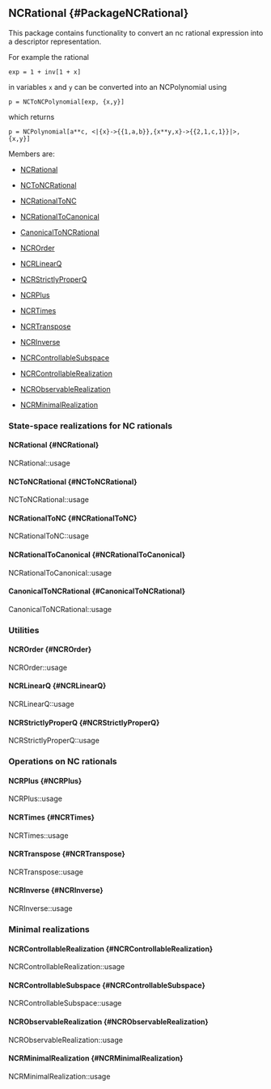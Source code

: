 ## NCRational {#PackageNCRational}

This package contains functionality to convert an nc rational expression into a descriptor representation.

For example the rational

    exp = 1 + inv[1 + x]

in variables `x` and `y` can be converted into an NCPolynomial using

    p = NCToNCPolynomial[exp, {x,y}]

which returns

    p = NCPolynomial[a**c, <|{x}->{{1,a,b}},{x**y,x}->{{2,1,c,1}}|>, {x,y}]

Members are:

* [NCRational](#NCRational)
* [NCToNCRational](#NCToNCRational)
* [NCRationalToNC](#NCRationalToNC)
* [NCRationalToCanonical](#NCRationalToCanonical)
* [CanonicalToNCRational](#CanonicalToNCRational)

* [NCROrder](#NCROrder)
* [NCRLinearQ](#NCRLinearQ)
* [NCRStrictlyProperQ](#NCRStrictlyProperQ)

* [NCRPlus](#NCRPlus)
* [NCRTimes](#NCRTimes)
* [NCRTranspose](#NCRTranspose)
* [NCRInverse](#NCRInverse)

* [NCRControllableSubspace](#NCRControllableSubspace)
* [NCRControllableRealization](#NCRControllableRealization)
* [NCRObservableRealization](#NCRObservableRealization)
* [NCRMinimalRealization](#NCRMinimalRealization)

### State-space realizations for NC rationals

#### NCRational {#NCRational}
NCRational::usage

#### NCToNCRational {#NCToNCRational}
NCToNCRational::usage

#### NCRationalToNC {#NCRationalToNC}
NCRationalToNC::usage

#### NCRationalToCanonical {#NCRationalToCanonical}
NCRationalToCanonical::usage

#### CanonicalToNCRational {#CanonicalToNCRational}
CanonicalToNCRational::usage

### Utilities

#### NCROrder {#NCROrder}
NCROrder::usage

#### NCRLinearQ {#NCRLinearQ}
NCRLinearQ::usage

#### NCRStrictlyProperQ {#NCRStrictlyProperQ}
NCRStrictlyProperQ::usage

### Operations on NC rationals

#### NCRPlus {#NCRPlus}
NCRPlus::usage

#### NCRTimes {#NCRTimes}
NCRTimes::usage

#### NCRTranspose {#NCRTranspose}
NCRTranspose::usage

#### NCRInverse {#NCRInverse}
NCRInverse::usage

### Minimal realizations

#### NCRControllableRealization {#NCRControllableRealization}
NCRControllableRealization::usage

#### NCRControllableSubspace {#NCRControllableSubspace}
NCRControllableSubspace::usage

#### NCRObservableRealization {#NCRObservableRealization}
NCRObservableRealization::usage

#### NCRMinimalRealization {#NCRMinimalRealization}
NCRMinimalRealization::usage
